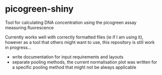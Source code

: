 # picogreen-shiny

Tool for calculating DNA concentration using the picogreen assay measuring fluorescence

Currently works well with correctly formatted files (ie if I am using it), however as a tool that others might want to use, this repository is still work in progress...

- write documentation for input requirements and layouts
- separate pooling methods, the current normalisation plot was written for a specific pooling method that might not be always applicable
